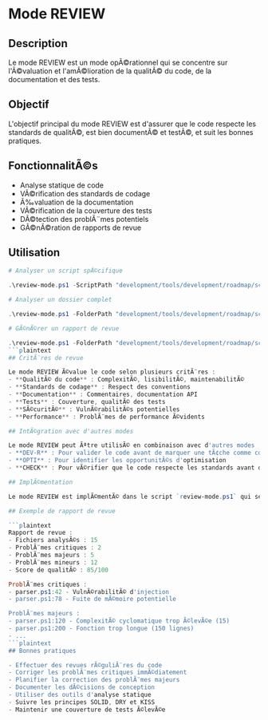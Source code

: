# Mode REVIEW

## Description

Le mode REVIEW est un mode opÃ©rationnel qui se concentre sur l'Ã©valuation et l'amÃ©lioration de la qualitÃ© du code, de la documentation et des tests.

## Objectif

L'objectif principal du mode REVIEW est d'assurer que le code respecte les standards de qualitÃ©, est bien documentÃ© et testÃ©, et suit les bonnes pratiques.

## FonctionnalitÃ©s

- Analyse statique de code
- VÃ©rification des standards de codage
- Ã‰valuation de la documentation
- VÃ©rification de la couverture des tests
- DÃ©tection des problÃ¨mes potentiels
- GÃ©nÃ©ration de rapports de revue

## Utilisation

```powershell
# Analyser un script spÃ©cifique

.\review-mode.ps1 -ScriptPath "development/tools/development/roadmap/scripts/parser.ps1"

# Analyser un dossier complet

.\review-mode.ps1 -FolderPath "development/tools/development/roadmap/scripts"

# GÃ©nÃ©rer un rapport de revue

.\review-mode.ps1 -FolderPath "development/tools/development/roadmap/scripts" -GenerateReport
```plaintext
## CritÃ¨res de revue

Le mode REVIEW Ã©value le code selon plusieurs critÃ¨res :
- **QualitÃ© du code** : ComplexitÃ©, lisibilitÃ©, maintenabilitÃ©
- **Standards de codage** : Respect des conventions
- **Documentation** : Commentaires, documentation API
- **Tests** : Couverture, qualitÃ© des tests
- **SÃ©curitÃ©** : VulnÃ©rabilitÃ©s potentielles
- **Performance** : ProblÃ¨mes de performance Ã©vidents

## IntÃ©gration avec d'autres modes

Le mode REVIEW peut Ãªtre utilisÃ© en combinaison avec d'autres modes :
- **DEV-R** : Pour valider le code avant de marquer une tÃ¢che comme complÃ¨te
- **OPTI** : Pour identifier les opportunitÃ©s d'optimisation
- **CHECK** : Pour vÃ©rifier que le code respecte les standards avant de le valider

## ImplÃ©mentation

Le mode REVIEW est implÃ©mentÃ© dans le script `review-mode.ps1` qui se trouve dans le dossier `development/tools/development/roadmap/scripts/modes/review`.

## Exemple de rapport de revue

```plaintext
Rapport de revue :
- Fichiers analysÃ©s : 15
- ProblÃ¨mes critiques : 2
- ProblÃ¨mes majeurs : 5
- ProblÃ¨mes mineurs : 12
- Score de qualitÃ© : 85/100

ProblÃ¨mes critiques :
- parser.ps1:42 - VulnÃ©rabilitÃ© d'injection
- parser.ps1:78 - Fuite de mÃ©moire potentielle

ProblÃ¨mes majeurs :
- parser.ps1:120 - ComplexitÃ© cyclomatique trop Ã©levÃ©e (15)
- parser.ps1:200 - Fonction trop longue (150 lignes)
- ...
```plaintext
## Bonnes pratiques

- Effectuer des revues rÃ©guliÃ¨res du code
- Corriger les problÃ¨mes critiques immÃ©diatement
- Planifier la correction des problÃ¨mes majeurs
- Documenter les dÃ©cisions de conception
- Utiliser des outils d'analyse statique
- Suivre les principes SOLID, DRY et KISS
- Maintenir une couverture de tests Ã©levÃ©e

